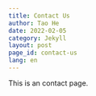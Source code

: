 ```yaml
---
title: Contact Us
author: Tao He
date: 2022-02-05
category: Jekyll
layout: post
page_id: contact-us
lang: en
---
```


This is an contact page.
